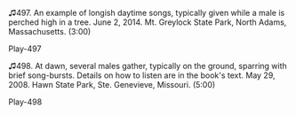 ♫497. An example of longish daytime songs, typically given while a male
is perched high in a tree. June 2, 2014. Mt. Greylock State Park, North
Adams, Massachusetts. (3:00)

Play-497

♫498. At dawn, several males gather, typically on the ground, sparring
with brief song-bursts. Details on how to listen are in the book's text.
May 29, 2008. Hawn State Park, Ste. Genevieve, Missouri. (5:00)

Play-498
